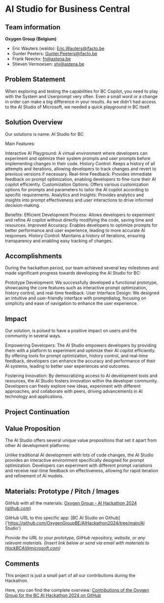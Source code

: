 # AI Studio for Business Central

## Team information  

**Oxygen Group (Belgium)**

- Eric Wauters (waldo): Eric.Wauters@ifacto.be
- Gunter Peeters: Gunter.Peeters@ifacto.be
- Frank Neeckx: fn@astena.be
- Stieven Vermoesen: stv@astena.be

## Problem Statement
When exploring and testing the capabilities for BC Copilot, you need to play with the System and Userprompt very often.
Even a small word or a change in order can make a big difference in your results.
As we didn't had access to the AI Studio of Microsoft, we needed a quick playground in BC itself.

## Solution Overview
Our solutions is name: 
AI Studio for BC

Main Features:

Interactive AI Playground: A virtual environment where developers can experiment and optimize their system prompts and user prompts before implementing changes in their code.
History Control: Keeps a history of all attempts and iterations, allowing developers to track changes and revert to previous versions if necessary.
Real-time Feedback: Provides immediate feedback on prompt optimization, enabling developers to fine-tune their AI copilot efficiently.
Customization Options: Offers various customization options for prompts and parameters to tailor the AI copilot according to specific requirements.
Analytics and Insights: Provides analytics and insights into prompt effectiveness and user interactions to drive informed decision-making.

Benefits:
Efficient Development Process: Allows developers to experiment and refine AI copilot without directly modifying the code, saving time and resources.
Improved Accuracy: Enables developers to optimize prompts for better performance and user experience, leading to more accurate AI responses.
History Control: Maintains a history of iterations, ensuring transparency and enabling easy tracking of changes.


## Accomplishments
During the hackathon period, our team achieved several key milestones and made significant progress towards developing the AI Studio for BC:

Prototype Development: We successfully developed a functional prototype, showcasing the core features such as interactive prompt optimization, history control, and real-time feedback.
User Interface Design: We designed an intuitive and user-friendly interface with promptdialog, focusing on simplicity and ease of navigation to enhance the user experience.

## Impact 
Our solution, is poised to have a positive impact on users and the community in several ways.

Empowering Developers: The AI Studio empowers developers by providing them with a platform to experiment and optimize their AI copilot efficiently. By offering tools for prompt optimization, history control, and real-time feedback, developers can enhance the accuracy and performance of their AI systems, leading to better user experiences and outcomes.

Fostering Innovation: By democratizing access to AI development tools and resources, the AI Studio fosters innovation within the developer community. Developers can freely explore new ideas, experiment with different approaches, and collaborate with peers, driving advancements in AI technology and applications.

## Project Continuation


## Value Proposition 
The AI Studio offers several unique value propositions that set it apart from other AI development platforms:

Unlike traditional AI development with lots of code changes, the AI Studio provides an interactive environment specifically designed for prompt optimization. Developers can experiment with different prompt variations and receive real-time feedback on effectiveness, allowing for rapid iteration and refinement of AI models.

## Materials: Prototype / Pitch / Images 

GitHub with all the materials: [Oxygen Group - AI Hackathon 2024 (github.com)](https://github.com/OxygenGroupBE/AIHackathon2024)

GitHub URL to this specific app: [BC AI Studio on Github]('https://github.com/OxygenGroupBE/AIHackathon2024/tree/main/AI Studio')

*Provide the URL to your prototype, GitHub repository, website, or any relevant materials.* 
*(Insert link below or send via email with materials to HackBCAI@microsoft.com)* 

## Comments

This project is just a small part of all our contributions during the Hackathon.  

Here, you can find the complete overview:  [Contributions of the Oxygen Group for the BC AI Hackathon 2024 on GitHub](https://github.com/OxygenGroupBE/AIHackathon2024/blob/main/ReadMe.md)